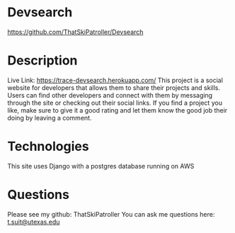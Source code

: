 # Devsearch
https://github.com/ThatSkiPatroller/Devsearch

# Description
Live Link: https://trace-devsearch.herokuapp.com/
This project is a social website for developers that allows them to share their projects and skills. Users can find other developers and connect with them by messaging through the site or checking out their social links. If you find a project you like, make sure to give it a good rating and let them know the good job their doing by leaving a comment.  

# Technologies
This site uses Django with a postgres database running on AWS

# Questions
Please see my github: ThatSkiPatroller
You can ask me questions here: t.suit@utexas.edu